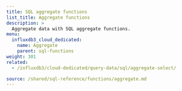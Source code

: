 ```yaml
---
title: SQL aggregate functions
list_title: Aggregate functions
description: >
  Aggregate data with SQL aggregate functions.
menu:
  influxdb3_cloud_dedicated:
    name: Aggregate
    parent: sql-functions
weight: 301
related:
  - /influxdb3/cloud-dedicated/query-data/sql/aggregate-select/

source: /shared/sql-reference/functions/aggregate.md
---
```


<!-- 
The content of this page is at /content/shared/sql-reference/functions/aggregate.md
-->
